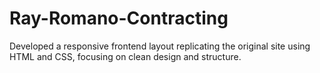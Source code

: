 # Ray-Romano-Contracting
Developed a responsive frontend layout replicating the original site using HTML and CSS, focusing on clean design and structure.
